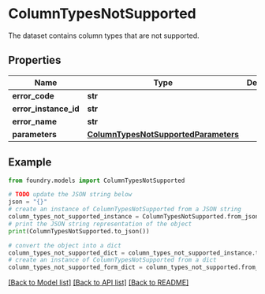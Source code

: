 # ColumnTypesNotSupported

The dataset contains column types that are not supported.

## Properties

Name | Type | Description | Notes
------------ | ------------- | ------------- | -------------
**error_code** | **str** |  |
**error_instance_id** | **str** |  | \[optional\]
**error_name** | **str** |  |
**parameters** | [**ColumnTypesNotSupportedParameters**](ColumnTypesNotSupportedParameters.md) |  |

## Example

```python
from foundry.models import ColumnTypesNotSupported

# TODO update the JSON string below
json = "{}"
# create an instance of ColumnTypesNotSupported from a JSON string
column_types_not_supported_instance = ColumnTypesNotSupported.from_json(json)
# print the JSON string representation of the object
print(ColumnTypesNotSupported.to_json())

# convert the object into a dict
column_types_not_supported_dict = column_types_not_supported_instance.to_dict()
# create an instance of ColumnTypesNotSupported from a dict
column_types_not_supported_form_dict = column_types_not_supported.from_dict(column_types_not_supported_dict)
```

[\[Back to Model list\]](../README.md#documentation-for-models) [\[Back to API list\]](../README.md#documentation-for-api-endpoints) [\[Back to README\]](../README.md)
